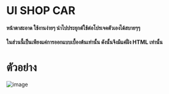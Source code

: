 # UI SHOP CAR 
#### หน้าตาสะอาด ใช้งานง่ายๆ นําไปประยุกต์ใช้ต่อโปรเจคตัวเองได้สบายๆๆ
#### ในส่วนนี้เป็นเพียงแค่การออกแบบเบื้องต้นเท่านั้น ดังนั้นจึงมีแค่ฝั่ง HTML เท่านั้น

# ตัวอย่าง
![image](https://user-images.githubusercontent.com/69198341/188436205-21baebd7-02d7-4016-800c-dcdb4f57f136.png)
